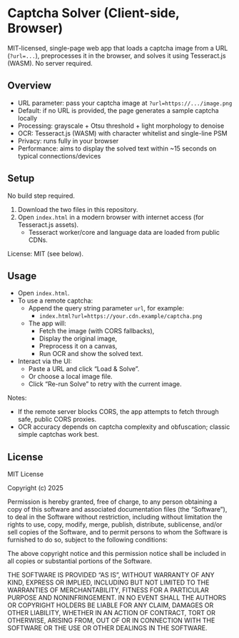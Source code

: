# Captcha Solver (Client-side, Browser)

MIT-licensed, single-page web app that loads a captcha image from a URL (`?url=...`), preprocesses it in the browser, and solves it using Tesseract.js (WASM). No server required.

## Overview

- URL parameter: pass your captcha image at `?url=https://.../image.png`
- Default: if no URL is provided, the page generates a sample captcha locally
- Processing: grayscale + Otsu threshold + light morphology to denoise
- OCR: Tesseract.js (WASM) with character whitelist and single-line PSM
- Privacy: runs fully in your browser
- Performance: aims to display the solved text within ~15 seconds on typical connections/devices

## Setup

No build step required.

1. Download the two files in this repository.
2. Open `index.html` in a modern browser with internet access (for Tesseract.js assets).
   - Tesseract worker/core and language data are loaded from public CDNs.

License: MIT (see below).

## Usage

- Open `index.html`.
- To use a remote captcha:
  - Append the query string parameter `url`, for example:
    - `index.html?url=https://your.cdn.example/captcha.png`
  - The app will:
    - Fetch the image (with CORS fallbacks),
    - Display the original image,
    - Preprocess it on a canvas,
    - Run OCR and show the solved text.
- Interact via the UI:
  - Paste a URL and click “Load & Solve”.
  - Or choose a local image file.
  - Click “Re-run Solve” to retry with the current image.

Notes:
- If the remote server blocks CORS, the app attempts to fetch through safe, public CORS proxies.
- OCR accuracy depends on captcha complexity and obfuscation; classic simple captchas work best.

## License

MIT License

Copyright (c) 2025

Permission is hereby granted, free of charge, to any person obtaining a copy
of this software and associated documentation files (the “Software”), to deal
in the Software without restriction, including without limitation the rights
to use, copy, modify, merge, publish, distribute, sublicense, and/or sell
copies of the Software, and to permit persons to whom the Software is
furnished to do so, subject to the following conditions:

The above copyright notice and this permission notice shall be included in
all copies or substantial portions of the Software.

THE SOFTWARE IS PROVIDED “AS IS”, WITHOUT WARRANTY OF ANY KIND, EXPRESS OR
IMPLIED, INCLUDING BUT NOT LIMITED TO THE WARRANTIES OF MERCHANTABILITY,
FITNESS FOR A PARTICULAR PURPOSE AND NONINFRINGEMENT. IN NO EVENT SHALL THE
AUTHORS OR COPYRIGHT HOLDERS BE LIABLE FOR ANY CLAIM, DAMAGES OR OTHER
LIABILITY, WHETHER IN AN ACTION OF CONTRACT, TORT OR OTHERWISE, ARISING FROM,
OUT OF OR IN CONNECTION WITH THE SOFTWARE OR THE USE OR OTHER DEALINGS IN
THE SOFTWARE.